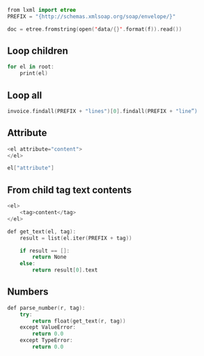```swift
from lxml import etree
PREFIX = "{http://schemas.xmlsoap.org/soap/envelope/}"

doc = etree.fromstring(open('data/{}'.format(f)).read())
```

## Loop children

```swift
for el in root:
    print(el)
```

## Loop all

```swift
invoice.findall(PREFIX + "lines")[0].findall(PREFIX + "line”)
```

## Attribute

```swift
<el attribute="content">
</el>
```

```swift
el["attribute"]
```

## From child tag text contents

```swift
<el>
    <tag>content</tag>
</el>
```

```swift
def get_text(el, tag):
    result = list(el.iter(PREFIX + tag))

    if result == []:
        return None
    else:
        return result[0].text
```

## Numbers

```swift
def parse_number(r, tag):
    try:
        return float(get_text(r, tag))
    except ValueError:
        return 0.0
    except TypeError:
        return 0.0
```



